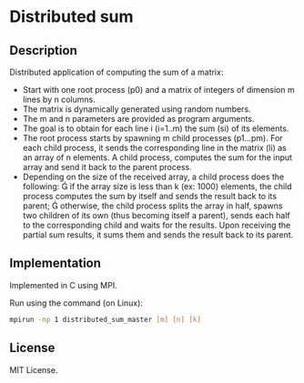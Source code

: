 # Distributed sum

## Description
Distributed application of computing the sum of a matrix:
- Start with one root process (p0) and a matrix of integers of dimension m lines by n columns.
- The matrix is dynamically generated using random numbers.
- The m and n parameters are provided as program arguments.
- The goal is to obtain for each line i (i=1..m) the sum (si) of its elements.
- The root process starts by spawning m child processes (p1...pm). For each child process, it sends the
corresponding line in the matrix (li) as an array of n elements. A child process, computes the sum for
the input array and send it back to the parent process.
- Depending on the size of the received array, a child process does the following:
 if the array size is less than k (ex: 1000) elements, the child process computes the sum by itself
and sends the result back to its parent;
 otherwise, the child process splits the array in half, spawns two children of its own (thus
becoming itself a parent), sends each half to the corresponding child and waits for the results.
Upon receiving the partial sum results, it sums them and sends the result back to its parent.

## Implementation
Implemented in C using MPI.

Run using the command (on Linux):
```bash
mpirun -np 1 distributed_sum_master [m] [n] [k]
```

## License
MIT License.
